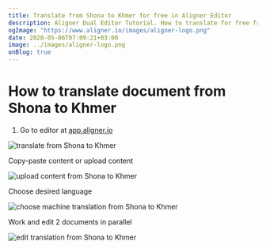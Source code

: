 ```yaml
---
title: Translate from Shona to Khmer for free in Aligner Editor
description: Aligner Dual Editor Tutorial. How to translate for free from Shona to Khmer. Aligner is multilingual document management platform. 
ogImage: "https://www.aligner.io/images/aligner-logo.png"
date: 2020-05-06T07:09:21+03:00
image: ../images/aligner-logo.png
onBlog: true
---
```


# How to translate document from Shona to Khmer

1. Go to editor at [app.aligner.io](https://app.aligner.io "Aligner App web page")

![translate from Shona to Khmer](../aligner-blank-editor.png "translate from Shona to Khmer")

Copy-paste content or upload content

![upload content from Shona to Khmer](../aligner-uploaded-document.png "upload content from Shona to Khmer")

Choose desired language

![choose machine translation from Shona to Khmer](../aligner-language-dropdown.png "choose machine translation from Shona to Khmer")

Work and edit 2 documents in parallel

![edit translation from Shona to Khmer](../aligner-double-sitded-editor.png "edit translation from Shona to Khmer")

